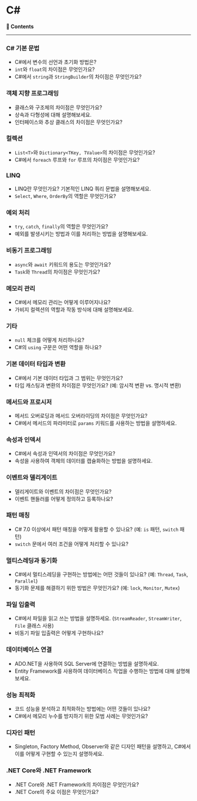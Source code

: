 # C#
**:book: Contents**


---

### C# 기본 문법
   - C#에서 변수의 선언과 초기화 방법은?
   - `int`와 `float`의 차이점은 무엇인가요?
   - C#에서 `string`과 `StringBuilder`의 차이점은 무엇인가요?

### 객체 지향 프로그래밍
   - 클래스와 구조체의 차이점은 무엇인가요?
   - 상속과 다형성에 대해 설명해보세요.
   - 인터페이스와 추상 클래스의 차이점은 무엇인가요?

### 컬렉션
   - `List<T>`와 `Dictionary<TKey, TValue>`의 차이점은 무엇인가요?
   - C#에서 `foreach` 루프와 `for` 루프의 차이점은 무엇인가요?

### LINQ
   - LINQ란 무엇인가요? 기본적인 LINQ 쿼리 문법을 설명해보세요.
   - `Select`, `Where`, `OrderBy`의 역할은 무엇인가요?

### 예외 처리
   - `try`, `catch`, `finally`의 역할은 무엇인가요?
   - 예외를 발생시키는 방법과 이를 처리하는 방법을 설명해보세요.

### 비동기 프로그래밍
   - `async`와 `await` 키워드의 용도는 무엇인가요?
   - `Task`와 `Thread`의 차이점은 무엇인가요?

### 메모리 관리
   - C#에서 메모리 관리는 어떻게 이루어지나요?
   - 가비지 컬렉션의 역할과 작동 방식에 대해 설명해보세요.

### 기타
   - `null` 체크를 어떻게 처리하나요?
   - C#의 `using` 구문은 어떤 역할을 하나요?


### 기본 데이터 타입과 변환
- C#에서 기본 데이터 타입과 그 범위는 무엇인가요?
- 타입 캐스팅과 변환의 차이점은 무엇인가요? (예: 암시적 변환 vs. 명시적 변환)

### 메서드와 프로시저
- 메서드 오버로딩과 메서드 오버라이딩의 차이점은 무엇인가요?
- C#에서 메서드의 파라미터로 `params` 키워드를 사용하는 방법을 설명하세요.

### 속성과 인덱서
- C#에서 속성과 인덱서의 차이점은 무엇인가요?
- 속성을 사용하여 객체의 데이터를 캡슐화하는 방법을 설명하세요.

### 이벤트와 델리게이트
- 델리게이트와 이벤트의 차이점은 무엇인가요?
- 이벤트 핸들러를 어떻게 정의하고 등록하나요?

### 패턴 매칭
- C# 7.0 이상에서 패턴 매칭을 어떻게 활용할 수 있나요? (예: `is` 패턴, `switch` 패턴)
- `switch` 문에서 여러 조건을 어떻게 처리할 수 있나요?

### 멀티스레딩과 동기화
- C#에서 멀티스레딩을 구현하는 방법에는 어떤 것들이 있나요? (예: `Thread`, `Task`, `Parallel`)
- 동기화 문제를 해결하기 위한 방법은 무엇인가요? (예: `lock`, `Monitor`, `Mutex`)

### 파일 입출력
- C#에서 파일을 읽고 쓰는 방법을 설명하세요. (`StreamReader`, `StreamWriter`, `File` 클래스 사용)
- 비동기 파일 입출력은 어떻게 구현하나요?

### 데이터베이스 연결
- ADO.NET을 사용하여 SQL Server에 연결하는 방법을 설명하세요.
- Entity Framework를 사용하여 데이터베이스 작업을 수행하는 방법에 대해 설명해보세요.

### 성능 최적화
- 코드 성능을 분석하고 최적화하는 방법에는 어떤 것들이 있나요?
- C#에서 메모리 누수를 방지하기 위한 모범 사례는 무엇인가요?

### 디자인 패턴
- Singleton, Factory Method, Observer와 같은 디자인 패턴을 설명하고, C#에서 이를 어떻게 구현할 수 있는지 설명하세요.

### .NET Core와 .NET Framework
- .NET Core와 .NET Framework의 차이점은 무엇인가요?
- .NET Core의 주요 이점은 무엇인가요?
